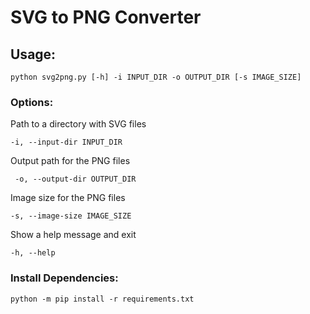 # SVG to PNG Converter

## Usage:

```shell
python svg2png.py [-h] -i INPUT_DIR -o OUTPUT_DIR [-s IMAGE_SIZE]
```

### Options:

Path to a directory with SVG files

```shell
-i, --input-dir INPUT_DIR
```

Output path for the PNG files

```shell
 -o, --output-dir OUTPUT_DIR
```

Image size for the PNG files

```shell
-s, --image-size IMAGE_SIZE
```

Show a help message and exit

```shell
-h, --help
```

### Install Dependencies:

```shell
python -m pip install -r requirements.txt
```
